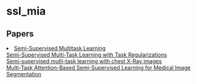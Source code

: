 # ssl_mia

## Papers
<li>
  <a href="https://papers.nips.cc/paper/3198-semi-supervised-multitask-learning.pdf">Semi-Supervised Multitask Learning</a>
  <br>
  <a href="https://users.cs.fiu.edu/archive/taoli/pub/ICDM09-SSMTL.pdf">Semi-Supervised Multi-Task Learning with Task Regularizations</a><br>
  <a href="https://arxiv.org/abs/1908.03693">Semi-supervised mutli-task learning with chest X-Ray images</a>
  <br>
  <a href="https://arxiv.org/abs/1907.12303">Multi-Task Attention-Based Semi-Supervised Learning for Medical Image Segmentation</a>
  <br>

 </li>
